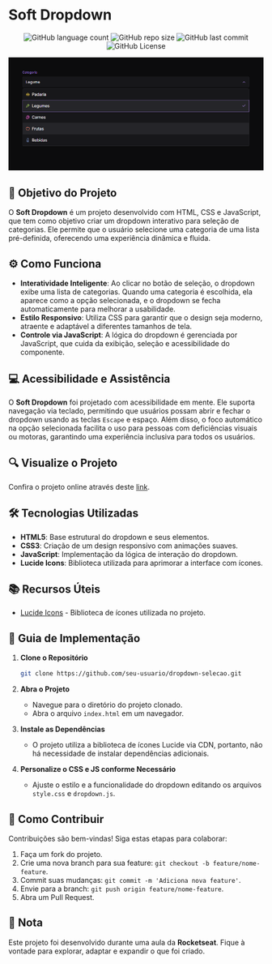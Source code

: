 # Soft Dropdown

<p align="center">
  <!-- Contador de linguagens do GitHub -->
  <img alt="GitHub language count" src="https://img.shields.io/github/languages/count/devAndreotti/soft-dropdown?color=FFF&labelColor=635184&style=flat-square" >
  <!-- Tamanho do repositório no GitHub -->
  <img alt="GitHub repo size" src="https://img.shields.io/github/repo-size/devAndreotti/soft-dropdown?color=FFF&labelColor=635184&style=flat-square" >
  <!-- Último commit no GitHub -->
  <img alt="GitHub last commit" src="https://img.shields.io/github/last-commit/devAndreotti/soft-dropdown?color=FFF&labelColor=635184&style=flat-square" >
  <!-- Licença do GitHub -->
  <img alt="GitHub License" src="https://img.shields.io/github/license/devAndreotti/soft-dropdown?color=FFF&labelColor=635184&style=flat-square" >
</p>

<div align="center">
  <img src="./dropdown.png" alt="Dropdown Banner"/>
</div>

## 🎯 Objetivo do Projeto

O **Soft Dropdown** é um projeto desenvolvido com HTML, CSS e JavaScript, que tem como objetivo criar um dropdown interativo para seleção de categorias. Ele permite que o usuário selecione uma categoria de uma lista pré-definida, oferecendo uma experiência dinâmica e fluida.

## ⚙️ Como Funciona

- **Interatividade Inteligente**: Ao clicar no botão de seleção, o dropdown exibe uma lista de categorias. Quando uma categoria é escolhida, ela aparece como a opção selecionada, e o dropdown se fecha automaticamente para melhorar a usabilidade.
- **Estilo Responsivo**: Utiliza CSS para garantir que o design seja moderno, atraente e adaptável a diferentes tamanhos de tela.
- **Controle via JavaScript**: A lógica do dropdown é gerenciada por JavaScript, que cuida da exibição, seleção e acessibilidade do componente.

## 💻 Acessibilidade e Assistência

O **Soft Dropdown** foi projetado com acessibilidade em mente. Ele suporta navegação via teclado, permitindo que usuários possam abrir e fechar o dropdown usando as teclas `Escape` e espaço. Além disso, o foco automático na opção selecionada facilita o uso para pessoas com deficiências visuais ou motoras, garantindo uma experiência inclusiva para todos os usuários.

## 🔍 Visualize o Projeto

Confira o projeto online através deste [link](https://devandreotti.github.io/soft-dropdown/).

## 🛠 Tecnologias Utilizadas

- **HTML5**: Base estrutural do dropdown e seus elementos.
- **CSS3**: Criação de um design responsivo com animações suaves.
- **JavaScript**: Implementação da lógica de interação do dropdown.
- **Lucide Icons**: Biblioteca utilizada para aprimorar a interface com ícones.

## 📚 Recursos Úteis

- [Lucide Icons](https://lucide.dev) - Biblioteca de ícones utilizada no projeto.

## 🧭 Guia de Implementação

1. **Clone o Repositório**
   ```bash
   git clone https://github.com/seu-usuario/dropdown-selecao.git
   ```

2. **Abra o Projeto**
   - Navegue para o diretório do projeto clonado.
   - Abra o arquivo `index.html` em um navegador.

3. **Instale as Dependências**
   - O projeto utiliza a biblioteca de ícones Lucide via CDN, portanto, não há necessidade de instalar dependências adicionais.

4. **Personalize o CSS e JS conforme Necessário**
   - Ajuste o estilo e a funcionalidade do dropdown editando os arquivos `style.css` e `dropdown.js`.

## 💪 Como Contribuir

Contribuições são bem-vindas! Siga estas etapas para colaborar:

1. Faça um fork do projeto.
2. Crie uma nova branch para sua feature: `git checkout -b feature/nome-feature`.
3. Commit suas mudanças: `git commit -m 'Adiciona nova feature'`.
4. Envie para a branch: `git push origin feature/nome-feature`.
5. Abra um Pull Request.

## 📝 Nota

Este projeto foi desenvolvido durante uma aula da **Rocketseat**. Fique à vontade para explorar, adaptar e expandir o que foi criado.
